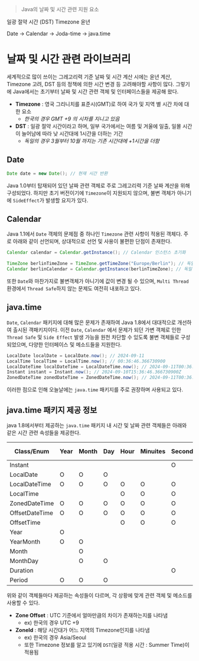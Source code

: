 > Java의 날짜 및 시간 관련 지원 요소

일광 절약 시간 (DST)
Timezone
윤년

Date -> Calendar -> Joda-time -> java.time

# 날짜 및 시간 관련 라이브러리
세계적으로 많이 쓰이는 그레고리력 기준 날짜 및 시간 계산 시에는 윤년 계산, Timezone 고려, DST 등의 정책에 의한 시간 변경 등 고려해야할 사항이 많다.
그렇기에 Java에서는 초기부터 날짜 및 시간 관련 객체 및 인터페이스들을 제공해 왔다.

- **Timezone** : 영국 그리니치를 표준시(GMT)로 하여 국가 및 지역 별 시간 차에 대한 요소
	- *한국의 경우 GMT +9 의 시차를 지니고 있음*
- **DST** : 일광 절약 시간이라고 하며, 일부 국가에서는 여름 및 겨울에 일출, 일몰 시간이 늘어남에 따라 낮 시간대에 1시간을 더하는 기간
	- *독일의 경우 3월부터 10월 까지는 기존 시간대에 +1시간을 더함*
## Date
```java
Date date = new Date(); // 현재 시간 반환
```
Java 1.0부터 탑재되어 있던 날짜 관련 객체로 주로 그레고리력 기준 날짜 계산을 위해 구성되었다.
하지만 초기 버전이기에 `Timezone`이 지원되지 않으며, 불변 객체가 아니기에 `SideEffect`가 발생할 요지가 있다.

## Calendar
Java 1.1에서 `Date` 객체의 문제점 중 하나인 `Timezone` 관련 사항이 적용된 객체다. 주로 아래와 같이 선언되며, 상대적으로 선언 및 사용이 불편한 단점이 존재한다. 
```java
Calendar calendar = Calendar.getInstance(); // Calendar 인스턴스 초기화  
  
TimeZone berlinTimeZone = TimeZone.getTimeZone("Europe/Berlin"); // 독일 베를린 기준 Timezone 설정  
Calendar berlinCalendar = Calendar.getInstance(berlinTimeZone); // 독일 베를린 기준 Calendar 인스턴스 초기화
```

또한 `Date`와 마찬가지로 불변객체가 아니기에 값이 변경 될 수 있으며, `Multi Thread` 환경에서 `Thread Safe`하지 않는 문제도 여전히 내포하고 있다.

## java.time
`Date`, `Calendar` 패키지에 대해 많은 문제가 존재하여 Java 1.8에서 대대적으로 개선하여 출시된 객패키지이다.
이전 `Date`, `Calendar` 에서 문제가 되던 가변 객체로 인한 `Thread Safe` 및 `Side Effect` 발생 가능을 원천 차단할 수 있도록 불변 객체들로 구성되었으며, 다양한 인터페이스 및 메소드들을 지원한다.

```java
LocalDate localDate = LocalDate.now(); // 2024-09-11  
LocalTime localTime = LocalTime.now(); // 00:36:46.366730900  
LocalDateTime localDateTime = LocalDateTime.now(); // 2024-09-11T00:36:46.366730900  
Instant instant = Instant.now(); // 2024-09-10T15:36:46.366730900Z  
ZonedDateTime zonedDateTime = ZonedDateTime.now(); // 2024-09-11T00:36:46.367730700+09:00[Asia/Seoul]
```

이러한 점으로 인해 오늘날에는 `java.time` 패키지를 주로 권장하며 사용되고 있다.

## java.time 패키지 제공 정보
java 1.8에서부터 제공하는 `java.time` 패키지 내 시간 및 날짜 관련 객체들은 아래와 같은 시간 관련 속성들을 제공한다.

| Class/Enum     | Year | Month | Day | Hour | Minuites | Seconds | Zone Offset | Zone ID |
| -------------- | ---- | ----- | --- | ---- | -------- | ------- | ----------- | ------- |
| Instant        |      |       |     |      |          | O       |             |         |
| LocalDate      | O    | O     | O   |      |          |         |             |         |
| LocalDateTime  | O    | O     | O   | O    | O        | O       |             |         |
| LocalTime      |      |       |     | O    | O        | O       |             |         |
| ZonedDateTime  | O    | O     | O   | O    | O        | O       | O           | O       |
| OffsetDateTime | O    | O     | O   | O    | O        | O       | O           |         |
| OffsetTime     |      |       |     | O    | O        | O       | O           |         |
| Year           | O    |       |     |      |          |         |             |         |
| YearMonth      | O    | O     |     |      |          |         |             |         |
| Month          |      | O     |     |      |          |         |             |         |
| MonthDay       |      | O     | O   |      |          |         |             |         |
| Duration       |      |       |     |      |          | O       |             |         |
| Period         | O    | O     | O   |      |          |         |             |         |
위와 같이 객체들마다 제공하는 속성들이 다르며, 각 상황에 맞게 관련 객체 및 메소드를 사용할 수 있다.
- **Zone Offset** : UTC 기준에서 얼마만큼의 차이가 존재하는지를 나타냄
	- ex) 한국의 경우 UTC +9
- **ZoneId** : 해당 시간대가 어느 지역의 Timezone인지를 나타냄
	- ex) 한국의 경우 Asia/Seoul
	- 또한 Timezone 정보를 알고 있기에 `DST`(일광 적용 시간 : Summer Time)이 적용됨